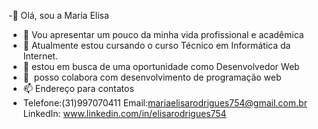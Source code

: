 -👋 Olá, sou a Maria Elisa  
- 👀 Vou apresentar um pouco da minha vida profissional e acadêmica  
- 🌱 Atualmente estou cursando o curso Técnico em Informática da Internet.   
- 💞️ estou em busca de uma oportunidade como Desenvolvedor Web  
- 💪 ️ posso colabora com desenvolvimento de programação web  
- 📫 Endereço para contatos 
- Telefone:(31)997070411 
Email:mariaelisarodrigues754@gmail.com.br 
LinkedIn: www.linkedin.com/in/elisarodrigues754
